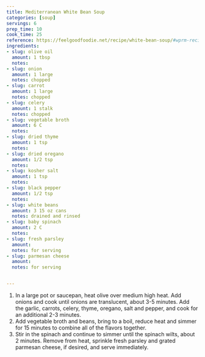 ```yaml
---
title: Mediterranean White Bean Soup
categories: [soup]
servings: 6
prep_time: 10
cook_time: 25
reference: https://feelgoodfoodie.net/recipe/white-bean-soup/#wprm-recipe-container-8825
ingredients:
- slug: olive oil
  amount: 1 tbsp
  notes:
- slug: onion
  amount: 1 large
  notes: chopped
- slug: carrot
  amount: 1 large
  notes: chopped
- slug: celery
  amount: 1 stalk
  notes: chopped
- slug: vegetable broth
  amount: 6 C
  notes:
- slug: dried thyme
  amount: 1 tsp
  notes:
- slug: dried oregano
  amount: 1/2 tsp
  notes:
- slug: kosher salt
  amount: 1 tsp
  notes:
- slug: black pepper
  amount: 1/2 tsp
  notes:
- slug: white beans
  amount: 3 15 oz cans
  notes: drained and rinsed
- slug: baby spinach
  amount: 2 C
  notes:
- slug: fresh parsley
  amount:
  notes: for serving
- slug: parmesan cheese
  amount:
  notes: for serving


---
```


1. In a large pot or saucepan, heat olive over medium high heat. Add onions and cook until onions are translucent, about 3-5 minutes. Add the garlic, carrots, celery, thyme, oregano, salt and pepper, and cook for an additional 2-3 minutes.
2. Add vegetable broth and beans, bring to a boil, reduce heat and simmer for 15 minutes to combine all of the flavors together.
3. Stir in the spinach and continue to simmer until the spinach wilts, about 2 minutes. Remove from heat, sprinkle fresh parsley and grated parmesan cheese, if desired, and serve immediately.
